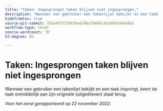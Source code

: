 ```yaml
---
title: "Taken: Ingesprongen taken blijven niet ingesprongen."
description: "Wanneer een gebruiker een takenlijst bekijkt en een taak inspringt, keert de taak onmiddellijk aan zijn originele (gekartste) staat terug."
hidefromtoc: true
source-git-commit: 765a69f5f29836e6296a79688c555d681964a6ba
workflow-type: tm+mt
source-wordcount: '0'
ht-degree: 0%

---
```



# Taken: Ingesprongen taken blijven niet ingesprongen

Wanneer een gebruiker een takenlijst bekijkt en een taak inspringt, keert de taak onmiddellijk aan zijn originele (uitgedreven) staat terug.

_Voor het eerst gerapporteerd op 22 november 2022._


